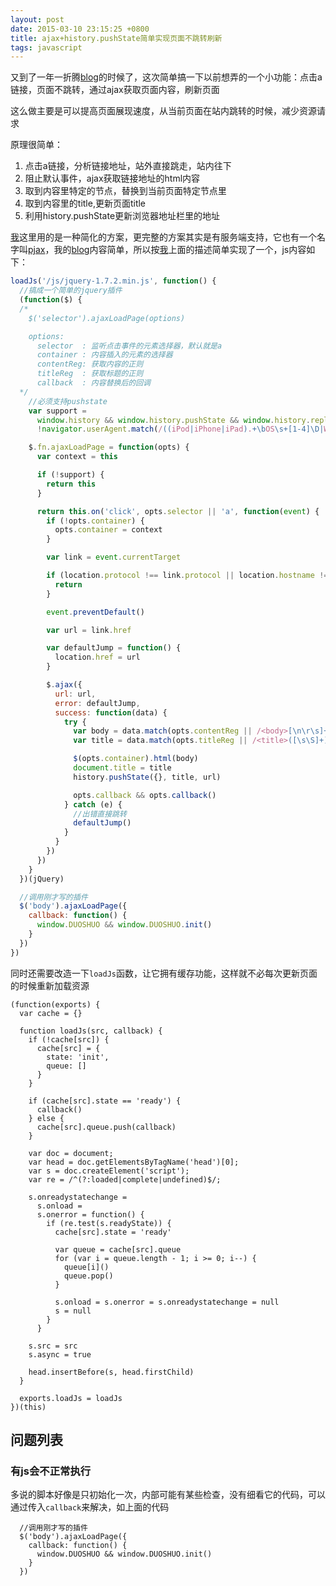 ```yaml
---
layout: post
date: 2015-03-10 23:15:25 +0800
title: ajax+history.pushState简单实现页面不跳转刷新
tags: javascript
---
```


又到了一年一折腾[blog]的时候了，这次简单搞一下以前想弄的一个小功能：点击a链接，页面不跳转，通过ajax获取页面内容，刷新页面

这么做主要是可以提高页面展现速度，从当前页面在站内跳转的时候，减少资源请求

原理很简单：

1. 点击a链接，分析链接地址，站外直接跳走，站内往下
2. 阻止默认事件，ajax获取链接地址的html内容
3. 取到内容里特定的节点，替换到当前页面特定节点里
4. 取到内容里的title,更新页面title
5. 利用history.pushState更新浏览器地址栏里的地址

[我]这里用的是一种简化的方案，更完整的方案其实是有服务端支持，它也有一个名字叫[pjax](https://github.com/defunkt/jquery-pjax)，我的[blog](http://jser.me)内容简单，所以按[我]上面的描述简单实现了一个，js内容如下：

```javascript
loadJs('/js/jquery-1.7.2.min.js', function() {
  //搞成一个简单的jquery插件
  (function($) {
  /*
    $('selector').ajaxLoadPage(options)

    options:
      selector  : 监听点击事件的元素选择器，默认就是a
      container : 内容插入的元素的选择器
      contentReg: 获取内容的正则
      titleReg  : 获取标题的正则
      callback  : 内容替换后的回调
  */
    //必须支持pushstate
    var support =
      window.history && window.history.pushState && window.history.replaceState &&
      !navigator.userAgent.match(/((iPod|iPhone|iPad).+\bOS\s+[1-4]\D|WebApps\/.+CFNetwork)/)

    $.fn.ajaxLoadPage = function(opts) {
      var context = this

      if (!support) {
        return this
      }

      return this.on('click', opts.selector || 'a', function(event) {
        if (!opts.container) {
          opts.container = context
        }

        var link = event.currentTarget

        if (location.protocol !== link.protocol || location.hostname !== link.hostname) {
          return
        }

        event.preventDefault()

        var url = link.href

        var defaultJump = function() {
          location.href = url
        }

        $.ajax({
          url: url,
          error: defaultJump,
          success: function(data) {
            try {
              var body = data.match(opts.contentReg || /<body>[\n\r\s]+([\s\S]+)<\/body>/i)[1]
              var title = data.match(opts.titleReg || /<title>([\s\S]+)<\/title>[\n\r\s]+/i)[1]

              $(opts.container).html(body)
              document.title = title
              history.pushState({}, title, url)

              opts.callback && opts.callback()
            } catch (e) {
              //出错直接跳转
              defaultJump()
            }
          }
        })
      })
    }
  })(jQuery)

  //调用刚才写的插件
  $('body').ajaxLoadPage({
    callback: function() {
      window.DUOSHUO && window.DUOSHUO.init()
    }
  })
})
```

同时还需要改造一下`loadJs`函数，让它拥有缓存功能，这样就不必每次更新页面的时候重新加载资源

```
(function(exports) {
  var cache = {}

  function loadJs(src, callback) {
    if (!cache[src]) {
      cache[src] = {
        state: 'init',
        queue: []
      }
    }

    if (cache[src].state == 'ready') {
      callback()
    } else {
      cache[src].queue.push(callback)
    }

    var doc = document;
    var head = doc.getElementsByTagName('head')[0];
    var s = doc.createElement('script');
    var re = /^(?:loaded|complete|undefined)$/;

    s.onreadystatechange =
      s.onload =
      s.onerror = function() {
        if (re.test(s.readyState)) {
          cache[src].state = 'ready'

          var queue = cache[src].queue
          for (var i = queue.length - 1; i >= 0; i--) {
            queue[i]()
            queue.pop()
          }

          s.onload = s.onerror = s.onreadystatechange = null
          s = null
        }
      }

    s.src = src
    s.async = true

    head.insertBefore(s, head.firstChild)
  }

  exports.loadJs = loadJs
})(this)
```


## 问题列表

### 有js会不正常执行　
多说的脚本好像是只初始化一次，内部可能有某些检查，没有细看它的代码，可以通过传入`callback`来解决，如上面的代码

```
  //调用刚才写的插件
  $('body').ajaxLoadPage({
    callback: function() {
      window.DUOSHUO && window.DUOSHUO.init()
    }
  })
```

[blog]: http://jser.me
[我]: http://weibo.com/ihubo
